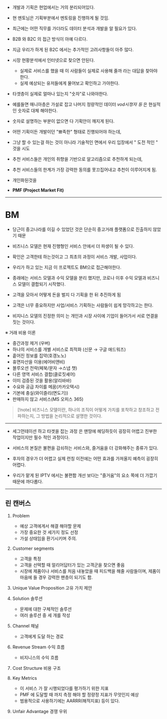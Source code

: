 


- 개발과 기획은 현업에서는 거의 분리되어있다.
- 현 멘토님은 기획부분에서 멘토링을 진행하게 될 것임.
- 최근에는 어떤 직무를 가더라도 데이터 분석과 개발을 알 필요가 있다.

- B2B 와 B2C 의 접근 방식이 아예 다르다.

- 지금 우리가 하게 된 B2C 에서는 추가적인 고려사항들이 아주 많다.


- 시장 현황분석에서 인터넷으로 찾으면 안된다.
	- 실제로 서비스를 했을 때 이 사람들이 실제로 사용해 줄까 라는 대답을 찾아야 한다.
	- 실제 예상되는 유저들에게 물어보고 확인하고 가야한다.

- 타겟층이 실제로 얼마나 있는지 "숫자"로 나와야한다.
- 예를들면 매니아층은 가설로 잡고 나머지 정량적인 데이터 *vod시청자 등* 은 현실적인 숫자로 대체 해야한다.

- 숫자로 설명하는 부분이 없으면 다 기획안이 깨지게 된다.

- 어떤 기획이든 개발이던 "뾰족한" 형태로 진행되어야 하는데,

- 그냥 할 수 있는걸 하는 것이 아니라 기술적인 면에서 우리 입장에서 " 도전 적인 " 것을 시도

- 추천 서비스들은 개인의 취향을 기반으로 알고리즘으로 추천하게 되는데,
- 추천 서비스들의 한계가 가장 강력한 동의를 못끄집어내고 추천이 이루어지게 됨.

- 개인화된것을 

- **PMF (Project Market Fit)**

---

# BM

- 당근이 중고나라를 이길 수 있었던 것은 단순히 중고거래 플랫폼으로 진출하지 않았기 때문


- 비즈니스 모델은 현재 진행형인 서비스 안에서 더 파생이 될 수 있다.

- 확인은 고객한테 하는것이고 그 최초의 과정이 서비스 개발, 사업이다.


- 우리가 하고 있는 지금 이 프로젝트도  BM으로 접근해야한다.

- 종래에는 서비스 모델과 수익 모델을 분리 했지만, 코로나 이후 수익 모델과 비즈니스 모델이 결합되기 시작했다.

- 고객을 모아서 어떻게 돈을 벌지 다 기획을 한 뒤 추진하게 됨

- 고객은 너무 중요하지만 사업/서비스 기획하는 사람들이 쉽게 망각하고는 한다.

- 비지니스 모델의 진정한 의미 는 개인과 시장 사이에 기업이 들어가서 서로 연결을 짓는 것이다.

※ 거래 비용 이론

- 중간과정 제거 (우버)
- 하나의 서비스를 개별 서비스로 최적화 (신문 → 구글 애드워즈)
- 흩어진 정보를 집약(호갱노노)
- 휴면자산을 이용(에어비앤비)
- 블루오션 전략(페북/문자 →스냅 챗)
- 다른 영역 서비스 결합(클로짓셰어)
- 이미 검증된 것을 활용(알리바바)
- 수요와 공급 차이를 메꿈(카카오택시)
- 기본에 충실(와이즐리(면도기))
- 판매하지 않고 서비스(MS 오피스 365)

>[!note] 비즈니스 모델이란, 
>하나의 조직이 어떻게 가치를 포착하고 창조하고 전파하는지, 그 방법을 논리적으로 설명한 것이다.


---

- 세그먼테이션 하고 타겟을 잡는 과정 은 맨땅에 헤딩하듯이 굉장히 어렵고 진부한 작업이지만 필수 적인 과정이다.

- 서비스의 본질은 불편을 감쇠하는 서비스와, 즐거움을 더 강화해주는 종류가 있다.

- 후자의 경우가 더 어렵고 실제 런칭 이전에는 어떤 효과를 가져올지 예측이 굉장히 어렵다.

- 우리가 맡게 된 IPTV 에서는 불편함 개선 보다는 "즐거움"의 요소 쪽에 더 가깝기 때문에 까다롭다.



---

## 린 캔버스

1. Problem
	- 예상 고객에게서 해결 해야할 문제
	- 가장 중요한 것 세가지 정도 선정
	- 가설 상태임을 환기시키며 주의.

2. Customer segments
	- 고객을 특정
	- 고객을 선택할 때 얼리어답터가 있는 고객군을 찾으면 좋음
	- 시장에 제품이나 서비스를 처음 내놓았을 때 피드백을 해줄 사람들이며, 제품이 마음에 들 경우 강력한 팬층이 되기도 함.

3. Unique Value Proposition 고유 가치 제안

4. Solution 솔루션
	- 문제에 대한 구체적인 솔루션
	- 여러 솔루션 중 세 개를 작성

5. Channel 채널
	- 고객에게 도달 하는 경로

6. Revenue Stream 수익 흐름
	- 비지니스의 수익 흐름

7. Cost Structure 비용 구조

8. Key Metrics
	- 이 서비스 가 잘 시행되었다를 평가하기 위한 지표
	- PMF 에 도달할 때 까지 측정 해야 할 정량정 지표가 무엇인지 예상
	- 범용적으로 사용하기에는 AARRR(해적지표) 등이 있다.

9. Unfair Advantage 경쟁 우위

